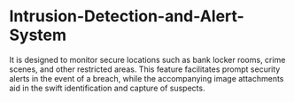 # Intrusion-Detection-and-Alert-System
It is designed to monitor secure locations such as bank locker rooms, crime scenes, and other restricted areas. This feature facilitates prompt security alerts in the event of a breach, while the accompanying image attachments aid in the swift identification and capture of suspects.  
